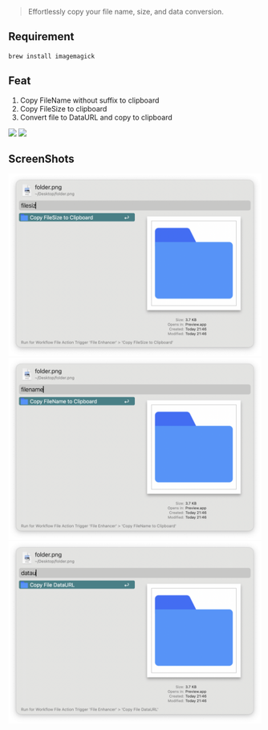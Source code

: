 > Effortlessly copy your file name, size, and data conversion.


## Requirement

```
brew install imagemagick

```

## Feat

1. Copy FileName without suffix to clipboard
2. Copy FileSize to clipboard
3. Convert file to DataURL and copy to clipboard



![](https://img.shields.io/badge/version-v1.6-green?style=for-the-badge)
[![](https://img.shields.io/badge/download-click-blue?style=for-the-badge)](https://github.com/alanhg/alfred-workflows/raw/master/file-enhancer/File%20Enhancer.alfredworkflow)




<!-- more -->

## ScreenShots

![screenshot1.png](screenshot/screenshot1.png)
![screenshot1.png](screenshot/screenshot2.png)
![screenshot1.png](screenshot/screenshot3.png)

